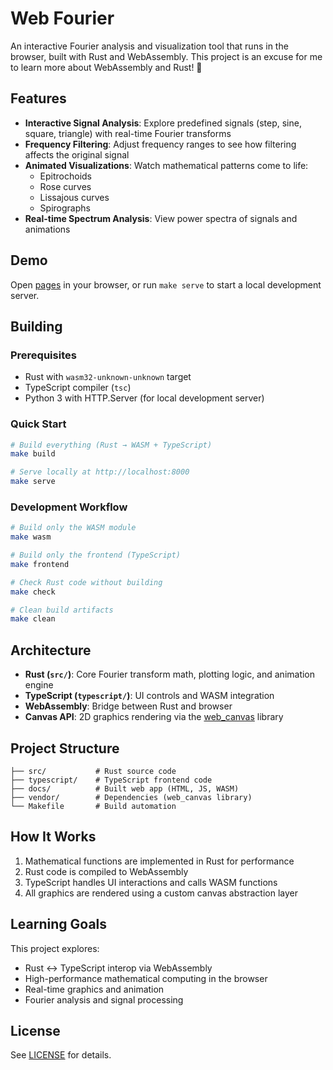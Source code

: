 # Web Fourier

An interactive Fourier analysis and visualization tool that runs in the browser, built with Rust and WebAssembly. This project is an excuse for me to learn more about WebAssembly and Rust! 🦀

## Features

- **Interactive Signal Analysis**: Explore predefined signals (step, sine, square, triangle) with real-time Fourier transforms
- **Frequency Filtering**: Adjust frequency ranges to see how filtering affects the original signal
- **Animated Visualizations**: Watch mathematical patterns come to life:
  - Epitrochoids
  - Rose curves
  - Lissajous curves
  - Spirographs
- **Real-time Spectrum Analysis**: View power spectra of signals and animations

## Demo

Open [pages](https://guilmont.github.io/web_fourier/) in your browser, or run `make serve` to start a local development server.

## Building

### Prerequisites

- Rust with `wasm32-unknown-unknown` target
- TypeScript compiler (`tsc`)
- Python 3 with HTTP.Server (for local development server)

### Quick Start

```bash
# Build everything (Rust → WASM + TypeScript)
make build

# Serve locally at http://localhost:8000
make serve
```

### Development Workflow

```bash
# Build only the WASM module
make wasm

# Build only the frontend (TypeScript)
make frontend

# Check Rust code without building
make check

# Clean build artifacts
make clean
```

## Architecture

- **Rust (`src/`)**: Core Fourier transform math, plotting logic, and animation engine
- **TypeScript (`typescript/`)**: UI controls and WASM integration
- **WebAssembly**: Bridge between Rust and browser
- **Canvas API**: 2D graphics rendering via the [web_canvas](https://github.com/guilmont/rust_canvas) library

## Project Structure

```
├── src/           # Rust source code
├── typescript/    # TypeScript frontend code
├── docs/          # Built web app (HTML, JS, WASM)
├── vendor/        # Dependencies (web_canvas library)
└── Makefile       # Build automation
```

## How It Works

1. Mathematical functions are implemented in Rust for performance
2. Rust code is compiled to WebAssembly
3. TypeScript handles UI interactions and calls WASM functions
4. All graphics are rendered using a custom canvas abstraction layer

## Learning Goals

This project explores:
- Rust ↔ TypeScript interop via WebAssembly
- High-performance mathematical computing in the browser
- Real-time graphics and animation
- Fourier analysis and signal processing

## License

See [LICENSE](LICENSE) for details.
